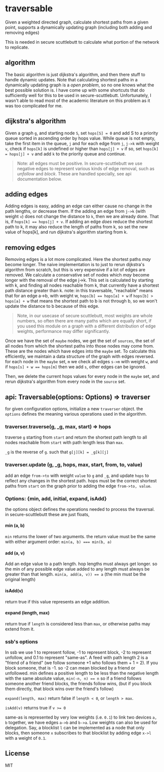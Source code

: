 # traversable

Given a weighted directed graph, calculate shortest paths from a given point,
supports a dynamically updating graph (including both adding and removing edges)

This is needed in secure scuttlebutt to calculate what portion of the network to replicate.

## algorithm

The basic algorithm is just dijkstra's algorithm, and then there stuff to handle dynamic updates.
Note that calculating shortest paths in a dynamically updating graph is a _open problem_, so
no one knows what the best possible solution is. I have come up with some shortcuts that do
sufficiently well for this to be used in secure-scuttlebutt. Unfortunately, I wasn't able to read
most of the academic literature on this problem as it was too complicated for me.

## dijkstra's algorithm

Given a graph `g`, and starting node `S`, set `hops[S] = 0` and add S to a priority queue sorted
in ascending order by hops value. While queue is not empty, take the first item in the queue, `j`
and for each edge from `j`, `j->k` with weight `v`, check if `hops[k]` is undefined or higher than
`hops[j] + v` if so, set `hops[k] = hops[j] + v` and add `k` to the priority queue and continue.

> Note: all edges must be positive. In secure-scuttlebutt we use negative edges to represent various
kinds of edge removal, such as _unfollow_ and _block_. These are handled specially, see api documentation
below.

## adding edges

Adding edges is easy, adding an edge can either cause no change in the path lengths, or decrease them.
If the adding an edge from `j->k` (with weight `v`) does not change the distance to `k`, then we are already done.
That is, if `hops[k] == hops[j] + v`. If adding an edge _does_ reduce the shortest path to k,
it may also reduce the length of paths from k, so set the new value of hops[k], and run dijkstra's algorithm starting from k.

## removing edges

Removing edges is a lot more complicated. Here the shortest paths _may_ become longer.
The naive implementation is to just to rerun dijkstra's
algorithm from scratch, but this is very expensive if a lot of edges are removed. We calculate a
conservative set of nodes which _may_ become longer with the removal of the edge j->k.
This set is calculated by starting with k, and finding all nodes reachable from k, that currently
have a shortest path distance greater than k. note: in this traversable, "reachable" means that
for an edge a->b, with weight w, `hops[b] == hops[a] + w` if `hops[b] > hops[a] + w` that means
the shortest path to b is not through b, so we won't update the distance to b because of this edge.

> Note, in our usecase of secure scuttlebutt, most weights are whole numbers,
so often there are many paths which are equally short, if you used this module on a graph
with a different distribution of edge weights, performance may differ significantly.

Once we have the set of `maybe` nodes, we get the set of `sources`, the set of all nodes from
which the shortest paths into those nodes may come from. These are the nodes which have edges
into the `maybe` set. To calculate this efficiently, we maintain a data structure of the graph
with edges reversed. for each node in the `maybe` set, `m` we check all edges `s->m` with weight `w`,
and if `hops[s] + w == hops[m]` then we add `s`, other edges can be ignored.

Then, we delete the current hops values for every node in the `maybe` set, and rerun dijkstra's
algorithm from every node in the `source` set.

## api: Traversable(options: Options) => traverser

for given configuration options, initialize a new `traverser` object. the `options`
defines the meaning various operations used in the algorithm.

### traverser.traverse(g, _g, max, start) => hops

traverse `g` starting from `start` and return the shortest path length to all nodes reachable
from `start` with path length less than `max`.

`_g` is the reverse of `g`. such that `g[j][k] = _g[k][j]`

### traverser.update (g, _g, hops, max, start, from, to, value)

add an edge `from->to` with weight `value` to `g` and `_g`, and update `hops` to reflect
any changes in the shortest path. hops must be the correct shortest paths from `start`
on the graph prior to adding the edge `from->to, value`.


### Options: {min, add, initial, expand, isAdd}

the options object defines the operations needed to process the traversal.
in secure-scuttlebutt these are just floats, 

#### min (a, b)

`min` returns the lower of two arguments. the return value must be the same with either argument order:
`min(a, b) === min(b, a)`

#### add (a, v)

Add an edge value to a path length. hop lengths must always get longer.
so the min of any possible edge value added to any length must always be greater than that length.
`min(a, add(a, v)) == a` (the min must be the original length)

#### isAdd(v)

return true if this value represents an edge addition.

#### expand (length, max)

return true if `length` is considered less than `max`, or otherwise paths may extend from it.

### ssb's options

In ssb we use 1 to represent follow, -1 to represent block, -2 to represent unfollow, and 0.1
to represent "same-as". A feed with path length 2 is a "friend of a friend" (we follow someone +1
who follows them + 1 = 2). If you block someone, that is -1. so -2 can mean blocked by a friend or unfollowed.
min defines a positive length to be less than the negative length with the same absolute value,
`min(-n, n) == n` so if a friend follows someone another friend blocks, the friends follow wins,
(but if you block them directly, that block wins over the friend's follow)

`expand(length, max)` return false if `length < 0`, or `length > max`.

`isAdd(v)` returns true if `v >= 0`

same-as is represented by very low weights (i.e. `0.1`)  to link two devices `a, b` together,
we have edges `a->b` and `b->a`. Low weights can also be used for delegation.
Say, a blocklist `l` can be implemented as a node that only blocks, then someone `x` subscribes
to that blocklist by adding edge `x->l` with a weight of `0.1`.


## License

MIT

